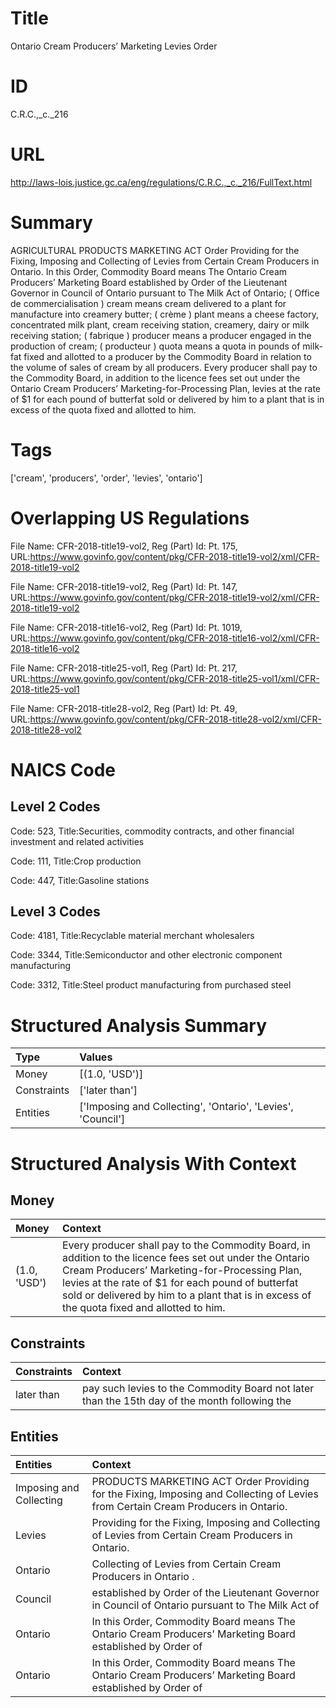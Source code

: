 # Title
Ontario Cream Producers’ Marketing Levies Order


# ID
C.R.C.,_c._216

# URL
http://laws-lois.justice.gc.ca/eng/regulations/C.R.C.,_c._216/FullText.html


# Summary
AGRICULTURAL PRODUCTS MARKETING ACT Order Providing for the Fixing, Imposing and Collecting of Levies from Certain Cream Producers in Ontario.
In this Order, Commodity Board  means The Ontario Cream Producers’ Marketing Board established by Order of the Lieutenant Governor in Council of Ontario pursuant to  The Milk Act  of Ontario; ( Office de commercialisation ) cream  means cream delivered to a plant for manufacture into creamery butter; ( crème ) plant  means a cheese factory, concentrated milk plant, cream receiving station, creamery, dairy or milk receiving station; ( fabrique ) producer  means a producer engaged in the production of cream; ( producteur ) quota  means a quota in pounds of milk-fat fixed and allotted to a producer by the Commodity Board in relation to the volume of sales of cream by all producers.
Every producer shall pay to the Commodity Board, in addition to the licence fees set out under the Ontario Cream Producers’ Marketing-for-Processing Plan, levies at the rate of $1 for each pound of butterfat sold or delivered by him to a plant that is in excess of the quota fixed and allotted to him.


# Tags
['cream', 'producers', 'order', 'levies', 'ontario']


# Overlapping US Regulations
File Name: CFR-2018-title19-vol2, Reg (Part) Id: Pt. 175, URL:https://www.govinfo.gov/content/pkg/CFR-2018-title19-vol2/xml/CFR-2018-title19-vol2

File Name: CFR-2018-title19-vol2, Reg (Part) Id: Pt. 147, URL:https://www.govinfo.gov/content/pkg/CFR-2018-title19-vol2/xml/CFR-2018-title19-vol2

File Name: CFR-2018-title16-vol2, Reg (Part) Id: Pt. 1019, URL:https://www.govinfo.gov/content/pkg/CFR-2018-title16-vol2/xml/CFR-2018-title16-vol2

File Name: CFR-2018-title25-vol1, Reg (Part) Id: Pt. 217, URL:https://www.govinfo.gov/content/pkg/CFR-2018-title25-vol1/xml/CFR-2018-title25-vol1

File Name: CFR-2018-title28-vol2, Reg (Part) Id: Pt. 49, URL:https://www.govinfo.gov/content/pkg/CFR-2018-title28-vol2/xml/CFR-2018-title28-vol2




# NAICS Code
## Level 2 Codes
Code: 523, Title:Securities, commodity contracts, and other financial investment and related activities

Code: 111, Title:Crop production

Code: 447, Title:Gasoline stations




## Level 3 Codes
Code: 4181, Title:Recyclable material merchant wholesalers

Code: 3344, Title:Semiconductor and other electronic component manufacturing

Code: 3312, Title:Steel product manufacturing from purchased steel







# Structured Analysis Summary
| Type        | Values                                                      |
|:------------|:------------------------------------------------------------|
| Money       | [(1.0, 'USD')]                                              |
| Constraints | ['later than']                                              |
| Entities    | ['Imposing and Collecting', 'Ontario', 'Levies', 'Council'] |


# Structured Analysis With Context
 


## Money
| Money        | Context                                                                                                                                                                                                                                                                                                       |
|:-------------|:--------------------------------------------------------------------------------------------------------------------------------------------------------------------------------------------------------------------------------------------------------------------------------------------------------------|
| (1.0, 'USD') | Every producer shall pay to the Commodity Board, in addition to the licence fees set out under the Ontario Cream Producers’ Marketing-for-Processing Plan, levies at the rate of $1 for each pound of butterfat sold or delivered by him to a plant that is in excess of the quota fixed and allotted to him. |


## Constraints
| Constraints   | Context                                                                                       |
|:--------------|:----------------------------------------------------------------------------------------------|
| later than    | pay such levies to the Commodity Board not later than the 15th day of the month following the |


## Entities
| Entities                | Context                                                                                                                            |
|:------------------------|:-----------------------------------------------------------------------------------------------------------------------------------|
| Imposing and Collecting | PRODUCTS MARKETING ACT Order Providing for the Fixing, Imposing and Collecting  of Levies from Certain Cream Producers in Ontario. |
| Levies                  | Providing for the Fixing, Imposing and Collecting of Levies  from Certain Cream Producers in Ontario.                              |
| Ontario                 | Collecting of Levies from Certain Cream Producers in Ontario .                                                                     |
| Council                 | established by Order of the Lieutenant Governor in Council of Ontario pursuant to The Milk Act of                                  |
| Ontario                 | In this Order, Commodity Board  means The  Ontario Cream Producers’ Marketing Board established by Order of                        |
| Ontario                 | In this Order, Commodity Board  means The  Ontario Cream Producers’ Marketing Board established by Order of                        |


